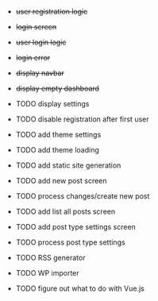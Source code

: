 - ~~user registration logic~~
- ~~login screen~~
- ~~user login logic~~
- ~~login error~~
- ~~display navbar~~
- ~~display empty dashboard~~
- TODO display settings
- TODO disable registration after first user
- TODO add theme settings
- TODO add theme loading
- TODO add static site generation
- TODO add new post screen
- TODO process changes/create new post
- TODO add list all posts screen
- TODO add post type settings screen
- TODO process post type settings
- TODO RSS generator
- TODO WP importer

- TODO figure out what to do with Vue.js
